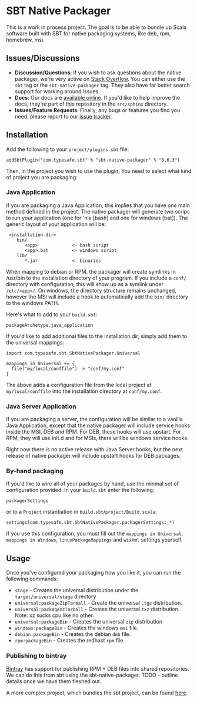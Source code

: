 # SBT Native Packager #

This is a work in process project.  The goal is to be able to bundle up Scala software built with SBT for native packaging systems, like deb, rpm, homebrew, msi.


## Issues/Discussions

*  **Discussion/Questions**:
  If you wish to ask questions about the native packager, we're very active on [Stack Overflow](http://stackoverflow.com/questions/tagged/sbt).  You can either use the `sbt` tag or the `sbt-native-packager` tag.  They also have far better search support for working around issues.
* **Docs**:
   Our docs are [available online](http://scala-sbt.org/sbt-native-packager).  If you'd like to help improve the docs, they're part of this repository in the `src/sphinx` directory.
* **Issues/Feature Requests**:
  Finally, any bugs or features you find you need, please report to our [issue tracker](https://github.com/sbt/sbt-native-packager/issues/new).

## Installation ##

Add the following to your `project/plugins.sbt` file:
    

    addSbtPlugin("com.typesafe.sbt" % "sbt-native-packager" % "0.6.3")


Then, in the project you wish to use the plugin, You need to select what kind of project you are packaging:

### Java Application ###

If you are packaging a Java Application, this implies that you have *one* main method defined in the project.  The
native packager will generate two scrips to run your application (one for 'nix [bash] and one for windows [bat]). The
generic layout of your application will be:

     <installation-dir>
        bin/
           <app>             <- bash script
           <app>.bat         <- windows script
        lib/
           *.jar             <- binaries

When mapping to debian or RPM, the packager will create symlinks in /usr/bin to the installation directory of your
program.   If you include a `conf/` directory with configuration, this will show up as a symlink under `/etc/<app>/`.
On windows, the directory structure remains unchanged, however the MSI will include a hook to automatically add
the `bin/` directory to the windows PATH.

Here's what to add to your `build.sbt`:

    packageArchetype.java_application

If you'd like to add additional files to the installation dir, simply add them to the universal mappings:

    import com.typesafe.sbt.SbtNativePackager.Universal
    
    mappings in Universal += {
      file("my/local/conffile") -> "conf/my.conf"
    }

The above adds a configuration file from the local project at `my/local/conffile` into the installation directory
at `conf/my.conf`.


### Java Server Application  ###

If you are packaging a server, the configuration will be similar to a vanilla Java Application, except that the native
packager will include service hooks inside the MSI, DEB and RPM.   For DEB, these hooks will use upstart.  For RPM,
they will use init.d and for MSIs, there will be windows service hooks.

Right now there is no active release with Java Server hooks, but the next release of native packager will include
upstart hooks for DEB packages.

### By-hand packaging ###

If you'd like to wire all of your packages by hand, use the minmal set of configuration provided.  In your
`build.sbt` enter the following:

    packagerSettings

or to a `Project` instantiation in `build.sbt`/`project/Build.scala`:

    settings(com.typesafe.sbt.SbtNativePackager.packagerSettings:_*)
    
If you use this configuration, you must fill out the `mappings in Universal`, `mappings in Windows`,
`linuxPackageMappings` and `wixXml` settings yourself.


## Usage ##

Once you've configured your packaging how you like it, you can run the following commands:

* `stage` - Creates the universal distribution under the `target/universal/stage` directory
* `universal:packageZipTarball` - Create the universal `.tgz` distribution.
* `universal:packageXzTarball` - Creates the universal `txz` distribution.  Note: xz sucks cpu like no other.
* `universal:packageBin` - Creates the universal `zip` distribution
* `windows:packageBin` - Creates the windows `msi` file.
* `debian:packageBin` - Creates the debian `deb` file.
* `rpm:packageBin` - Creates the redhast `rpm` file.


### Publishing to bintray ###

[Bintray](bintray.com) has support for publishing RPM + DEB files into shared repositories.  We can do this from sbt
using the sbt-native-packager.  TODO - outline details once we have them fleshed out.

A more complex project, which bundles the sbt project, can be found [here](https://github.com/sbt/sbt-launcher-package/blob/full-packaging/project/packaging.scala).
